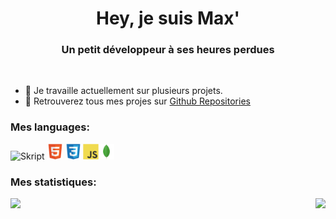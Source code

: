 <h1 align="center">Hey, je suis Max'</h1>
<h3 align="center">Un petit développeur à ses heures perdues</h3><br />

- 🧠 Je travaille actuellement sur plusieurs projets.
- 🎯 Retrouverez tous mes projes sur [Github Repositories](https://github.com/MaxouLeKangou?tab=repositories)

### Mes languages:
<img title="Skript" width="25px" src="https://img.search.brave.com/jhjBoDYpWRGmA0LKIhxsmLmwA565tfnaYjyZp0oKR3o/rs:fit:205:200:1/g:ce/aHR0cHM6Ly9za3Jp/cHQtbWMuZnIvZm9y/dW0vdXBsb2Fkcy9t/b250aGx5XzIwMTlf/MDEvMTI1MzIxMTQz/Ml9QbGFuZGV0cmF2/YWlsMS5wbmcuNmUx/OGZlNzY4NjFhYjYx/MTRjOGZhMjdjOWIw/Y2JlNTQucG5n" />    <img  title="HTML5" width="25px" src="https://raw.githubusercontent.com/devicons/devicon/master/icons/html5/html5-original.svg" />  <img title="CSS3" width="25px" src="https://raw.githubusercontent.com/devicons/devicon/master/icons/css3/css3-original.svg" />  <img title="JavaScript" width="25px" src="https://raw.githubusercontent.com/devicons/devicon/master/icons/javascript/javascript-original.svg" /><img title="MongoDB" width="25px" src="https://raw.githubusercontent.com/devicons/devicon/master/icons/mongodb/mongodb-original.svg" />


### Mes statistiques:
<a href="https://github.com/MaxouLeKangou/github-readme-stats">
  <img src="https://github-readme-stats.vercel.app/api?username=MaxouLeKangou&show_icons=true&theme=tokyonight" /><img align="right" src="https://github-readme-stats.vercel.app/api/top-langs/?username=MaxouLeKangou&layout=compact&theme=tokyonight" />
</a>




    
